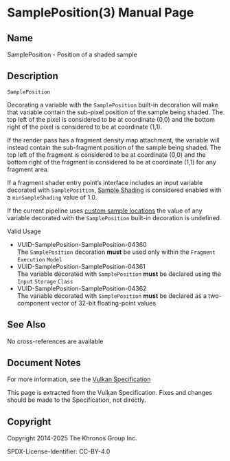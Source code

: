 # SamplePosition(3) Manual Page

## Name

SamplePosition - Position of a shaded sample



## [](#_description)Description

`SamplePosition`

Decorating a variable with the `SamplePosition` built-in decoration will make that variable contain the sub-pixel position of the sample being shaded. The top left of the pixel is considered to be at coordinate (0,0) and the bottom right of the pixel is considered to be at coordinate (1,1).

If the render pass has a fragment density map attachment, the variable will instead contain the sub-fragment position of the sample being shaded. The top left of the fragment is considered to be at coordinate (0,0) and the bottom right of the fragment is considered to be at coordinate (1,1) for any fragment area.

If a fragment shader entry point’s interface includes an input variable decorated with `SamplePosition`, [Sample Shading](https://registry.khronos.org/vulkan/specs/latest/html/vkspec.html#primsrast-sampleshading) is considered enabled with a `minSampleShading` value of 1.0.

If the current pipeline uses [custom sample locations](https://registry.khronos.org/vulkan/specs/latest/html/vkspec.html#primsrast-samplelocations) the value of any variable decorated with the `SamplePosition` built-in decoration is undefined.

Valid Usage

- [](#VUID-SamplePosition-SamplePosition-04360)VUID-SamplePosition-SamplePosition-04360  
  The `SamplePosition` decoration **must** be used only within the `Fragment` `Execution` `Model`
- [](#VUID-SamplePosition-SamplePosition-04361)VUID-SamplePosition-SamplePosition-04361  
  The variable decorated with `SamplePosition` **must** be declared using the `Input` `Storage` `Class`
- [](#VUID-SamplePosition-SamplePosition-04362)VUID-SamplePosition-SamplePosition-04362  
  The variable decorated with `SamplePosition` **must** be declared as a two-component vector of 32-bit floating-point values

## [](#_see_also)See Also

No cross-references are available

## [](#_document_notes)Document Notes

For more information, see the [Vulkan Specification](https://registry.khronos.org/vulkan/specs/latest/html/vkspec.html#SamplePosition)

This page is extracted from the Vulkan Specification. Fixes and changes should be made to the Specification, not directly.

## [](#_copyright)Copyright

Copyright 2014-2025 The Khronos Group Inc.

SPDX-License-Identifier: CC-BY-4.0